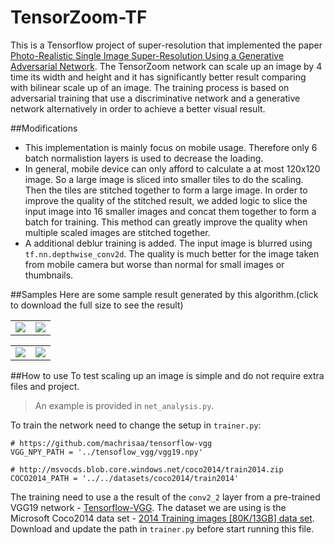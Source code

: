 # TensorZoom-TF

This is a Tensorflow project of super-resolution that implemented the paper [Photo-Realistic Single Image Super-Resolution Using a Generative Adversarial Network](https://arxiv.org/abs/1609.04802). The TensorZoom network can scale up an image by 4 time its width and height and it has significantly better result comparing with bilinear scale up of an image. The training process is based on adversarial training that use a discriminative network and a generative network alternatively in order to achieve a better visual result.

##Modifications
- This implementation is mainly focus on mobile usage. Therefore only 6 batch normalistion layers is used to decrease the loading.
- In general, mobile device can only afford to calculate a at most 120x120 image. So a large image is sliced into smaller tiles to do the scaling. Then the tiles are stitched together to form a large image. In order to improve the quality of the stitched result, we added logic to slice the input image into 16 smaller images and concat them together to form a batch for training. This method can greatly improve the quality when multiple scaled images are stitched together.
- A additional deblur training is added. The input image is blurred using ```tf.nn.depthwise_conv2d```. The quality is much better for the image taken from mobile camera but worse than normal for small images or thumbnails.

##Samples
Here are some sample result generated by this algorithm.(click to download the full size to see the result)
<table>
  <tr>
    <td><img src="https://github.com/machrisaa/tensorzoom/blob/master/analysis/cat_h.jpg?raw=true"/></td>
    <td><img src="https://github.com/machrisaa/tensorzoom/blob/master/analysis/cat_h_tz6-s-stitch-gen.jpg?raw=true"/></td>
  </tr>
</table>
<table>
  <tr>
    <td><img src="https://github.com/machrisaa/tensorzoom/blob/master/analysis/london2.jpg?raw=true"/></td>
    <td><img src="https://github.com/machrisaa/tensorzoom/blob/master/analysis/london2_tz6-s-stitch-sblur-notv-gen.jpg?raw=true"/></td>
  </tr>
</table>

##How to use
To test scaling up an image is simple and do not require extra files and project. 
> An example is provided in ```net_analysis.py```.


To train the network need to change the setup in ```trainer.py```:
```
# https://github.com/machrisaa/tensorflow-vgg
VGG_NPY_PATH = '../tensoflow_vgg/vgg19.npy'

# http://msvocds.blob.core.windows.net/coco2014/train2014.zip
COCO2014_PATH = '../../datasets/coco2014/train2014'
```
The training need to use a the result of the ```conv2_2``` layer from a pre-trained VGG19 network - [Tensorflow-VGG](https://github.com/machrisaa/tensorflow-vgg). The dataset we are using is the Microsoft Coco2014 data set - [2014 Training images [80K/13GB] data set](http://mscoco.org/dataset/#download).
Download and update the path in ```trainer.py``` before start running this file.


